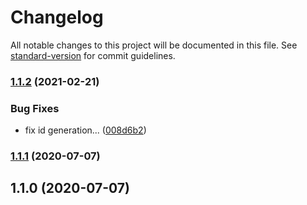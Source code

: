 # Changelog

All notable changes to this project will be documented in this file. See [standard-version](https://github.com/conventional-changelog/standard-version) for commit guidelines.

### [1.1.2](https://github.com/accessible-ui/use-id/compare/v1.1.1...v1.1.2) (2021-02-21)


### Bug Fixes

* fix id generation... ([008d6b2](https://github.com/accessible-ui/use-id/commit/008d6b2a5b056f3df78f0868e4465629447aeaaf))

### [1.1.1](https://github.com/accessible-ui/use-id/compare/v1.1.0...v1.1.1) (2020-07-07)

## 1.1.0 (2020-07-07)
